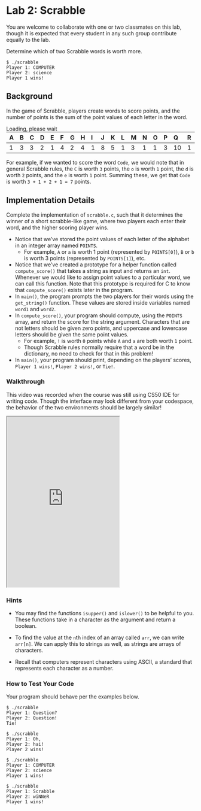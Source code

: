 <body class="">


<h1>Lab 2: Scrabble</h1>

<div class="alert alert-warning" data-alert="warning" role="alert"><p>You are welcome to collaborate with one or two classmates on this lab, though it is expected that every student in any such group contribute equally to the lab.</p></div>

<p>Determine which of two Scrabble words is worth more.</p>

<div class="language-plaintext highlighter-rouge"><div class="highlight"><pre class="highlight"><code>$ ./scrabble
Player 1: COMPUTER
Player 2: science
Player 1 wins!
</code></pre></div></div>


<h2>Background</h2>

<p>In the game of Scrabble, players create words to score points, and the number of points is the sum of the point values of each letter in the word.</p>

<div class="bootstrap-table bootstrap5">
<div class="fixed-table-toolbar"></div>

<div class="fixed-table-container" style="padding-bottom: 0px;">
<div class="fixed-table-header" style="display: none;"><table></table></div>
<div class="fixed-table-body">
<div class="fixed-table-loading table table-bordered table-striped" style="top: 50px;">
<span class="loading-wrap">
<span class="loading-text">Loading, please wait</span>
<span class="animation-wrap"><span class="animation-dot"></span></span>
</span>

</div>
<table class="table table-bordered table-striped" style="margin-top: 0px;">
<thead style=""><tr><th style="" data-field="0"><div class="th-inner "><div style="text-align: left">A</div></div><div class="fht-cell"></div></th><th style="" data-field="1"><div class="th-inner "><div style="text-align: left">B</div></div><div class="fht-cell"></div></th><th style="" data-field="2"><div class="th-inner "><div style="text-align: left">C</div></div><div class="fht-cell"></div></th><th style="" data-field="3"><div class="th-inner "><div style="text-align: left">D</div></div><div class="fht-cell"></div></th><th style="" data-field="4"><div class="th-inner "><div style="text-align: left">E</div></div><div class="fht-cell"></div></th><th style="" data-field="5"><div class="th-inner "><div style="text-align: left">F</div></div><div class="fht-cell"></div></th><th style="" data-field="6"><div class="th-inner "><div style="text-align: left">G</div></div><div class="fht-cell"></div></th><th style="" data-field="7"><div class="th-inner "><div style="text-align: left">H</div></div><div class="fht-cell"></div></th><th style="" data-field="8"><div class="th-inner "><div style="text-align: left">I</div></div><div class="fht-cell"></div></th><th style="" data-field="9"><div class="th-inner "><div style="text-align: left">J</div></div><div class="fht-cell"></div></th><th style="" data-field="10"><div class="th-inner "><div style="text-align: left">K</div></div><div class="fht-cell"></div></th><th style="" data-field="11"><div class="th-inner "><div style="text-align: left">L</div></div><div class="fht-cell"></div></th><th style="" data-field="12"><div class="th-inner "><div style="text-align: left">M</div></div><div class="fht-cell"></div></th><th style="" data-field="13"><div class="th-inner "><div style="text-align: left">N</div></div><div class="fht-cell"></div></th><th style="" data-field="14"><div class="th-inner "><div style="text-align: left">O</div></div><div class="fht-cell"></div></th><th style="" data-field="15"><div class="th-inner "><div style="text-align: left">P</div></div><div class="fht-cell"></div></th><th style="" data-field="16"><div class="th-inner "><div style="text-align: left">Q</div></div><div class="fht-cell"></div></th><th style="" data-field="17"><div class="th-inner "><div style="text-align: left">R</div></div><div class="fht-cell"></div></th><th style="" data-field="18"><div class="th-inner "><div style="text-align: left">S</div></div><div class="fht-cell"></div></th><th style="" data-field="19"><div class="th-inner "><div style="text-align: left">T</div></div><div class="fht-cell"></div></th><th style="" data-field="20"><div class="th-inner "><div style="text-align: left">U</div></div><div class="fht-cell"></div></th><th style="" data-field="21"><div class="th-inner "><div style="text-align: left">V</div></div><div class="fht-cell"></div></th><th style="" data-field="22"><div class="th-inner "><div style="text-align: left">W</div></div><div class="fht-cell"></div></th><th style="" data-field="23"><div class="th-inner "><div style="text-align: left">X</div></div><div class="fht-cell"></div></th><th style="" data-field="24"><div class="th-inner "><div style="text-align: left">Y</div></div><div class="fht-cell"></div></th><th style="" data-field="25"><div class="th-inner "><div style="text-align: left">Z</div></div><div class="fht-cell"></div></th></tr></thead>
<tbody><tr data-index="0"><td>1</td><td>3</td><td>3</td><td>2</td><td>1</td><td>4</td><td>2</td><td>4</td><td>1</td><td>8</td><td>5</td><td>1</td><td>3</td><td>1</td><td>1</td><td>3</td><td>10</td><td>1</td><td>1</td><td>1</td><td>1</td><td>4</td><td>4</td><td>8</td><td>4</td><td>10</td></tr></tbody>
</table></div>
<div class="fixed-table-footer"></div>
</div>
<div class="fixed-table-pagination" style="display: none;"></div>
</div><div class="clearfix"></div>

<p>For example, if we wanted to score the word <code class="language-plaintext highlighter-rouge">Code</code>, we would note that in general Scrabble rules, the <code class="language-plaintext highlighter-rouge">C</code> is worth <code class="language-plaintext highlighter-rouge">3</code> points, the <code class="language-plaintext highlighter-rouge">o</code> is worth <code class="language-plaintext highlighter-rouge">1</code> point, the <code class="language-plaintext highlighter-rouge">d</code> is worth <code class="language-plaintext highlighter-rouge">2</code> points, and the <code class="language-plaintext highlighter-rouge">e</code> is worth <code class="language-plaintext highlighter-rouge">1</code> point. Summing these, we get that <code class="language-plaintext highlighter-rouge">Code</code> is worth <code class="language-plaintext highlighter-rouge">3 + 1 + 2 + 1 = 7</code> points.</p>

<h2>Implementation Details</h2>

<p>Complete the implementation of <code class="language-plaintext highlighter-rouge">scrabble.c</code>, such that it determines the winner of a short scrabble-like game, where two players each enter their word, and the higher scoring player wins.</p>

<ul class="fa-ul">
<li data-marker="*"><span class="fa-li"><i class="fas fa-square"></i></span>Notice that we’ve stored the point values of each letter of the alphabet in an integer array named <code class="language-plaintext highlighter-rouge">POINTS</code>.
<ul class="fa-ul">
<li data-marker="*"><span class="fa-li"><i class="fas fa-square"></i></span>For example, <code class="language-plaintext highlighter-rouge">A</code> or <code class="language-plaintext highlighter-rouge">a</code> is worth 1 point (represented by <code class="language-plaintext highlighter-rouge">POINTS[0]</code>), <code class="language-plaintext highlighter-rouge">B</code> or <code class="language-plaintext highlighter-rouge">b</code> is worth 3 points (represented by <code class="language-plaintext highlighter-rouge">POINTS[1]</code>), etc.</li>
</ul>
</li>
<li data-marker="*"><span class="fa-li"><i class="fas fa-square"></i></span>Notice that we’ve created a prototype for a helper function called <code class="language-plaintext highlighter-rouge">compute_score()</code> that takes a string as input and returns an <code class="language-plaintext highlighter-rouge">int</code>. Whenever we would like to assign point values to a particular word, we can call this function. Note that this prototype is required for C to know that <code class="language-plaintext highlighter-rouge">compute_score()</code> exists later in the program.</li>
<li data-marker="*"><span class="fa-li"><i class="fas fa-square"></i></span>In <code class="language-plaintext highlighter-rouge">main()</code>, the program prompts the two players for their words using the <code class="language-plaintext highlighter-rouge">get_string()</code> function. These values are stored inside variables named <code class="language-plaintext highlighter-rouge">word1</code> and <code class="language-plaintext highlighter-rouge">word2</code>.</li>
<li data-marker="*"><span class="fa-li"><i class="fas fa-square"></i></span>In <code class="language-plaintext highlighter-rouge">compute_score()</code>, your program should compute, using the <code class="language-plaintext highlighter-rouge">POINTS</code> array, and return the score for the string argument. Characters that are not letters should be given zero points, and uppercase and lowercase letters should be given the same point values.
<ul class="fa-ul">
<li data-marker="*"><span class="fa-li"><i class="fas fa-square"></i></span>For example, <code class="language-plaintext highlighter-rouge">!</code> is worth <code class="language-plaintext highlighter-rouge">0</code> points while <code class="language-plaintext highlighter-rouge">A</code> and <code class="language-plaintext highlighter-rouge">a</code> are both worth <code class="language-plaintext highlighter-rouge">1</code> point.</li>
<li data-marker="*"><span class="fa-li"><i class="fas fa-square"></i></span>Though Scrabble rules normally require that a word be in the dictionary, no need to check for that in this problem!</li>
</ul>
</li>
<li data-marker="*"><span class="fa-li"><i class="fas fa-square"></i></span>In <code class="language-plaintext highlighter-rouge">main()</code>, your program should print, depending on the players’ scores, <code class="language-plaintext highlighter-rouge">Player 1 wins!</code>, <code class="language-plaintext highlighter-rouge">Player 2 wins!</code>, or <code class="language-plaintext highlighter-rouge">Tie!</code>.</li>
</ul>

<h3>Walkthrough</h3>

<div class="alert alert-primary" data-alert="primary" role="alert"><p>This video was recorded when the course was still using CS50 IDE for writing code. Though the interface may look different from your codespace, the behavior of the two environments should be largely similar!</p></div>

<iframe allow="accelerometer; autoplay; encrypted-media; gyroscope; picture-in-picture" allowfullscreen="" class="border" data-video="" src="https://video.cs50.io/RtjxxxlN1gc" scrolling="no" id="iFrameResizer0" style="overflow: hidden; height: 456px;"></iframe>

<h3>Hints</h3>

<ul class="fa-ul">
<li data-marker="*"><span class="fa-li"><i class="fas fa-square"></i></span>
<p>You may find the functions <code class="language-plaintext highlighter-rouge">isupper()</code> and <code class="language-plaintext highlighter-rouge">islower()</code> to be helpful to you. These functions take in a character as the argument and return a boolean.</p>
</li>
<li data-marker="*"><span class="fa-li"><i class="fas fa-square"></i></span>
<p>To find the value at the <code class="language-plaintext highlighter-rouge">n</code>th index of an array called <code class="language-plaintext highlighter-rouge">arr</code>, we can write <code class="language-plaintext highlighter-rouge">arr[n]</code>. We can apply this to strings as well, as strings are arrays of characters.</p>
</li>
<li data-marker="*"><span class="fa-li"><i class="fas fa-square"></i></span>
<p>Recall that computers represent characters using ASCII, a standard that represents each character as a number.</p>
</li>
</ul>



<h3>How to Test Your Code</h3>

<p>Your program should behave per the examples below.</p>

<div class="language-plaintext highlighter-rouge"><div class="highlight"><pre class="highlight"><code>$ ./scrabble
Player 1: Question?
Player 2: Question!
Tie!
</code></pre></div></div>

<div class="language-plaintext highlighter-rouge"><div class="highlight"><pre class="highlight"><code>$ ./scrabble
Player 1: Oh,
Player 2: hai!
Player 2 wins!
</code></pre></div></div>

<div class="language-plaintext highlighter-rouge"><div class="highlight"><pre class="highlight"><code>$ ./scrabble
Player 1: COMPUTER
Player 2: science
Player 1 wins!
</code></pre></div></div>

<div class="language-plaintext highlighter-rouge"><div class="highlight"><pre class="highlight"><code>$ ./scrabble
Player 1: Scrabble
Player 2: wiNNeR
Player 1 wins!
</code></pre></div></div>
</main>
</div>
</div>
</body>